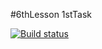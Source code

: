 #6thLesson 1stTask

[![Build status](https://ci.appveyor.com/api/projects/status/1hx8l0ox2x4gwk8i?svg=true)](https://ci.appveyor.com/project/AlexRax277/js-adv-6thlesson-1task)
